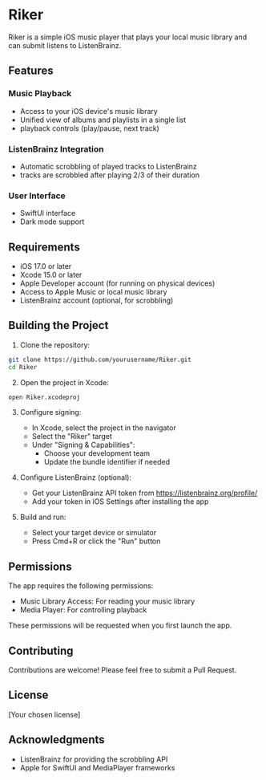 # Riker

Riker is a simple iOS music player that plays your local music library and can submit listens to ListenBrainz.

## Features

### Music Playback
- Access to your iOS device's music library
- Unified view of albums and playlists in a single list
- playback controls (play/pause, next track)

### ListenBrainz Integration
- Automatic scrobbling of played tracks to ListenBrainz
- tracks are scrobbled after playing 2/3 of their duration

### User Interface
- SwiftUI interface
- Dark mode support

## Requirements
- iOS 17.0 or later
- Xcode 15.0 or later
- Apple Developer account (for running on physical devices)
- Access to Apple Music or local music library
- ListenBrainz account (optional, for scrobbling)

## Building the Project

1. Clone the repository:
```bash
git clone https://github.com/yourusername/Riker.git
cd Riker
```

2. Open the project in Xcode:
```bash
open Riker.xcodeproj
```

3. Configure signing:
   - In Xcode, select the project in the navigator
   - Select the "Riker" target
   - Under "Signing & Capabilities":
     - Choose your development team
     - Update the bundle identifier if needed

4. Configure ListenBrainz (optional):
   - Get your ListenBrainz API token from https://listenbrainz.org/profile/
   - Add your token in iOS Settings after installing the app

5. Build and run:
   - Select your target device or simulator
   - Press Cmd+R or click the "Run" button

## Permissions

The app requires the following permissions:
- Music Library Access: For reading your music library
- Media Player: For controlling playback

These permissions will be requested when you first launch the app.

## Contributing

Contributions are welcome! Please feel free to submit a Pull Request.

## License

[Your chosen license]

## Acknowledgments

- ListenBrainz for providing the scrobbling API
- Apple for SwiftUI and MediaPlayer frameworks 